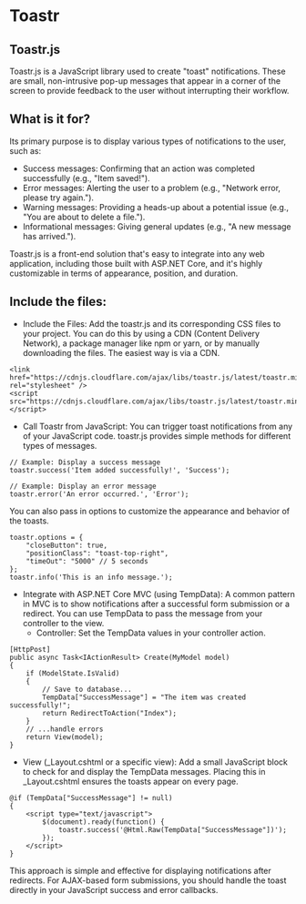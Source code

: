 # Toastr

## Toastr.js

Toastr.js is a JavaScript library used to create "toast" notifications. These are small, non-intrusive pop-up messages that appear in a corner of the screen to provide feedback to the user without interrupting their workflow.

## What is it for?

Its primary purpose is to display various types of notifications to the user, such as:

- Success messages: Confirming that an action was completed successfully (e.g., "Item saved!").
- Error messages: Alerting the user to a problem (e.g., "Network error, please try again.").
- Warning messages: Providing a heads-up about a potential issue (e.g., "You are about to delete a file.").
- Informational messages: Giving general updates (e.g., "A new message has arrived.").

Toastr.js is a front-end solution that's easy to integrate into any web application, including those built with ASP.NET Core, and it's highly customizable in terms of appearance, position, and duration.

## Include the files:

- Include the Files: Add the toastr.js and its corresponding CSS files to your project. You can do this by using a CDN (Content Delivery Network), a package manager like npm or yarn, or by manually downloading the files. The easiest way is via a CDN.

```code
<link href="https://cdnjs.cloudflare.com/ajax/libs/toastr.js/latest/toastr.min.css" rel="stylesheet" />
<script src="https://cdnjs.cloudflare.com/ajax/libs/toastr.js/latest/toastr.min.js"></script>
```

- Call Toastr from JavaScript: You can trigger toast notifications from any of your JavaScript code. toastr.js provides simple methods for different types of messages.

```code
// Example: Display a success message
toastr.success('Item added successfully!', 'Success');

// Example: Display an error message
toastr.error('An error occurred.', 'Error');
```

You can also pass in options to customize the appearance and behavior of the toasts.

```code
toastr.options = {
    "closeButton": true,
    "positionClass": "toast-top-right",
    "timeOut": "5000" // 5 seconds
};
toastr.info('This is an info message.');
```

- Integrate with ASP.NET Core MVC (using TempData): A common pattern in MVC is to show notifications after a successful form submission or a redirect. You can use TempData to pass the message from your controller to the view.
  - Controller: Set the TempData values in your controller action.

```code
[HttpPost]
public async Task<IActionResult> Create(MyModel model)
{
    if (ModelState.IsValid)
    {
        // Save to database...
        TempData["SuccessMessage"] = "The item was created successfully!";
        return RedirectToAction("Index");
    }
    // ...handle errors
    return View(model);
}
```

  - View (_Layout.cshtml or a specific view): Add a small JavaScript block to check for and display the TempData messages. Placing this in _Layout.cshtml ensures the toasts appear on every page.

```code
@if (TempData["SuccessMessage"] != null)
{
    <script type="text/javascript">
        $(document).ready(function() {
            toastr.success('@Html.Raw(TempData["SuccessMessage"])');
        });
    </script>
}
```

This approach is simple and effective for displaying notifications after redirects. For AJAX-based form submissions, you should handle the toast directly in your JavaScript success and error callbacks.